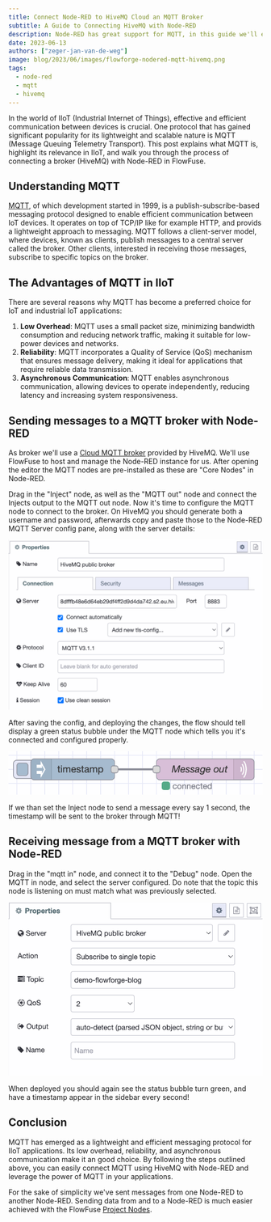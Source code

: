 ```yaml
---
title: Connect Node-RED to HiveMQ Cloud an MQTT Broker
subtitle: A Guide to Connecting HiveMQ with Node-RED
description: Node-RED has great support for MQTT, in this guide we'll explain why that's fundamental for IoT and how to connect to a broker
date: 2023-06-13
authors: ["zeger-jan-van-de-weg"]
image: blog/2023/06/images/flowforge-nodered-mqtt-hivemq.png
tags:
  - node-red
  - mqtt
  - hivemq
---
```


In the world of IIoT (Industrial Internet of Things), effective and efficient communication between devices is crucial. One protocol that has gained significant popularity for its lightweight and scalable nature is MQTT (Message Queuing Telemetry Transport). This post explains what MQTT is, highlight its relevance in IIoT, and walk you through the process of connecting a broker (HiveMQ) with Node-RED in FlowFuse.

<!--more-->

## Understanding MQTT

[MQTT](https://en.wikipedia.org/wiki/MQTT), of which development started in 1999, is a publish-subscribe-based messaging protocol designed to enable efficient communication between IoT devices. It operates on top of TCP/IP like for example HTTP, and provids a lightweight approach to messaging. MQTT follows a client-server model, where devices, known as clients, publish messages to a central server called the broker. Other clients, interested in receiving those messages, subscribe to specific topics on the broker.

## The Advantages of MQTT in IIoT

There are several reasons why MQTT has become a preferred choice for IoT and industrial IoT applications:
1. **Low Overhead**: MQTT uses a small packet size, minimizing bandwidth consumption and reducing network traffic, making it suitable for low-power devices and networks.
1. **Reliability**: MQTT incorporates a Quality of Service (QoS) mechanism that ensures message delivery, making it ideal for applications that require reliable data transmission.
1. **Asynchronous Communication**: MQTT enables asynchronous communication, allowing devices to operate independently, reducing latency and increasing system responsiveness.

## Sending messages to a MQTT broker with Node-RED

As broker we'll use a [Cloud MQTT broker](https://www.hivemq.com/mqtt-cloud-broker/)
provided by HiveMQ. We'll use FlowFuse to host and manage the Node-RED instance for us. After opening the editor
the MQTT nodes are pre-installed as these are "Core Nodes" in Node-RED.

Drag in the "Inject" node, as well as the "MQTT out" node and connect the Injects output to the MQTT
out node. Now it's time to configure the MQTT node to connect to the broker. On HiveMQ you should generate both a username and password, afterwards copy and paste those to the Node-RED MQTT Server
config pane, along with the server details:

![Configure the MQTT broker in Node-RED](./images/node-red-config-mqtt-server.png "Configuring a MQTT broker in Node-RED")

After saving the config, and deploying the changes, the flow should tell display a green
status bubble under the MQTT node which tells you it's connected and configured properly.

![Connected MQTT node in Node-RED"](./images/connected-mqtt-node.png "Connected MQTT node in Node-RED")

If we than set the Inject node to send a message every say 1 second, the timestamp will be
sent to the broker through MQTT!

## Receiving message from a MQTT broker with Node-RED

Drag in the "mqtt in" node, and connect it to the "Debug" node.
Open the MQTT in node, and select the server configured. Do note that the topic
this node is listening on must match what was previously selected.

![Receiving MQTT messages in Node-RED](./images/mqtt-in-config-node-red.png "Receiving MQTT messages in Node-RED")

When deployed you should again see the status bubble turn green, and have a
timestamp appear in the sidebar every second!

## Conclusion

MQTT has emerged as a lightweight and efficient messaging protocol for IIoT applications. Its low overhead, reliability, and asynchronous communication make it an good choice. By following the steps outlined above, you can easily connect MQTT using HiveMQ with Node-RED and leverage the power of MQTT in your applications.

For the sake of simplicity we've sent messages from one Node-RED to another Node-RED.
Sending data from and to a Node-RED is much easier achieved with the FlowFuse
[Project Nodes](/docs/user/projectnodes/).